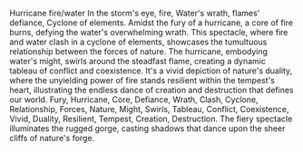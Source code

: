 Hurricane fire/water
In the storm's eye, fire,
Water's wrath, flames' defiance,
Cyclone of elements.
Amidst the fury of a hurricane, a core of fire burns, defying the water's overwhelming wrath. This spectacle, where fire and water clash in a cyclone of elements, showcases the tumultuous relationship between the forces of nature. The hurricane, embodying water's might, swirls around the steadfast flame, creating a dynamic tableau of conflict and coexistence. It's a vivid depiction of nature's duality, where the unyielding power of fire stands resilient within the tempest's heart, illustrating the endless dance of creation and destruction that defines our world.
Fury, Hurricane, Core, Defiance, Wrath, Clash, Cyclone, Relationship, Forces, Nature, Might, Swirls, Tableau, Conflict, Coexistence, Vivid, Duality, Resilient, Tempest, Creation, Destruction.
The fiery spectacle illuminates the rugged gorge, casting shadows that dance upon the sheer cliffs of nature's forge.